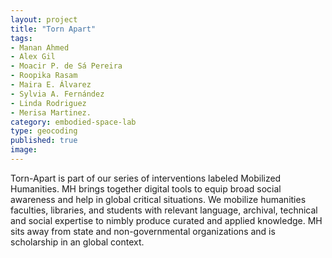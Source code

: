 ```yaml
---
layout: project
title: "Torn Apart"
tags:
- Manan Ahmed
- Alex Gil
- Moacir P. de Sá Pereira
- Roopika Rasam
- Maira E. Álvarez
- Sylvia A. Fernández
- Linda Rodriguez
- Merisa Martinez.
category: embodied-space-lab
type: geocoding
published: true
image:
---
```



Torn-Apart is part of our series of interventions labeled Mobilized Humanities. MH brings together digital tools to equip broad social awareness and help in global critical situations. We mobilize humanities faculties, libraries, and students with relevant language, archival, technical and social expertise to nimbly produce curated and applied knowledge. MH sits away from state and non-governmental organizations and is scholarship in an global context.

